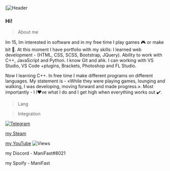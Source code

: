 [![Header]()

### Hi!

>About me

Im 15, Im interested in software and in my free time I play games 🎮 or make bit 🎵.
At this moment I have portfolio with my skills:
	I learned web development - (HTML, CSS, SCSS, Bootstrap, JQuery).
	Ability to work with C++, JavaScript and Python.
	I know Git and ahk.
	I can working with VS Studio, VS Code +plugins, Brackets, Photoshop and FL Studio.
	
Now I learning C++. In free time I make different programs on different languages.
My statement is - «While they were playing games, lounging and walking, I was developing, moving forward and made progress.».
Most importantly - I l❤️ve what I do and I get high when everything works out ✔️.

>Lang

>Integration

[![Telegram](https://img.shields.io/static/v1?label=Telegram&message=@Mani_Fast&color=00B1FF&style=flat-square)](https://t.me/Mani_Fast)

[my Steam](steamcommunity.com/id/manifast/)

[my YouTube](steamcommunity.com/id/manifast/)
![Views](https://img.shields.io/youtube/channel/views/UCKcWOEWJ1hrUW1irBZz-8xQ?color=%2300B1FFFF&label=YouTube%20viewers&style=flat-square)

my Discord  - ManiFast#8021

my Spoify   - ManiFast
